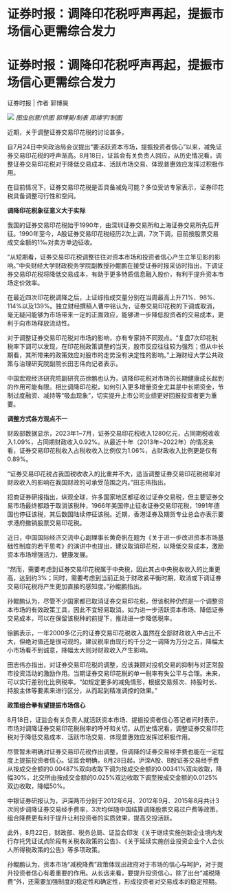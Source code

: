 # 证券时报：调降印花税呼声再起，提振市场信心更需综合发力

# 证券时报：调降印花税呼声再起，提振市场信心更需综合发力

证券时报 | 作者 郭博昊

![](https://inews.gtimg.com/om_bt/OvRs7-5eKXZjQcn7YdTqc7nwiXkL8256ogt81rkCsrsiYAA/1000)
_图虫创意/供图 郭博昊/制表 周靖宇/制图_

近期，关于调整证券交易印花税的讨论甚多。

自7月24日中央政治局会议提出“要活跃资本市场，提振投资者信心”以来，减免证券交易印花税的呼声渐高。8月18日，证监会有关负责人回应，从历史情况看，调整证券交易印花税对于降低交易成本、活跃市场交易、体现普惠效应发挥过积极作用。

在目前情况下，证券交易印花税是否具备减免可能？多位受访专家表示，证券印花税具备调整可行性和空间。

**调降印花税象征意义大于实际**

我国的证券交易印花税始于1990年，由深圳证券交易所和上海证券交易所先后开征。1990年至今，A股证券交易印花税经历2次上调，7次下调，目前按股票交易成交金额的1‰对卖方单边征收。

“从短期看，证券交易印花税调整往往对资本市场和投资者信心产生立竿见影的影响。”中央财经大学财政税务学院副教授孙鲲鹏在接受证券时报采访时指出，下调证券交易印花税将降低交易成本，有助于更多特质信息融入股价，有利于提升资本市场定价效率。

在最近四次印花税调降之后，上证综指成交量分别在当周最高上升71%、98%、114%以及139%。独立财经撰稿人曹中铭认为，证券交易印花税的下调或取消，毫无疑问能够为市场带来一定的正面效应，能够进一步降低投资者的交易成本，更利于向市场释放流动性。

对于调整证券交易印花税对市场的影响，亦有专家持不同观点。“复盘7次印花税税率下调可以发现，在印花税政策调整的当天，股市反应往往较为强烈；但从中长期看，其所带来的政策效应对股市的走势没有决定性的影响。”上海财经大学公共政策与治理研究院副院长田志伟向记者表示。

中国宏观经济研究院副研究员徐鹏也认为，调降印花税对市场的长期健康成长起到的作用可能有限。相比调降印花税，如何引入更多增量资金尤其是中长期资金，节制过度融资、减持等“吸血现象”，切实提升上市公司业绩更好回报投资者更为重要。

**调整方式各方观点不一**

财政部数据显示，2023年1~7月，证券交易印花税收入1280亿元，占同期税收收入1.09%，占同期财政收入0.92%。从最近十年（2013年~2022年）的情况来看，证券交易印花税收入占税收收入比例仅为1.06%，占财政收入比例更是仅有0.89%。

“证券交易印花税占我国税收收入的比重并不大，适当调整证券交易印花税税率对财政收入的影响在我国财政的可承受范围之内。”田志伟指出。

招商证券研报指出，纵观全球，许多国家地区都征收过证券交易税，但主要证券交易市场最终都趋于取消该税种，1966年美国停止征收证券交易印花税，1991年德国也停征该税，其后数国陆续停征该税。近期，香港证券及期货专业总会亦表示要求港府撤销股票交易印花税。

近日，中国国际经济交流中心副理事长黄奇帆在题为《关于进一步改进资本市场基础性制度的若干思考》的演讲中也提出，建议取消印花税，以降低交易成本，激励资本市场增强活力、健康发展。

“然而，需要考虑到证券交易印花税属于中央税，因此其占中央税收收入的比重更高，达到约3%；同时，需要考虑到当前正处于财政紧平衡时期，取消或下调证券交易印花税将产生更加直接的感知度。”孙鲲鹏指出。

孙鲲鹏认为，尽管不少国家都已取消证券交易印花税，但该税种仍然是一个调整资本市场的有效政策工具，因此不宜轻易取消。如为进一步活跃资本市场、降低证券交易成本，可以在保留该税种的前提下，推动进一步降低税率。

徐鹏表示，一年2000多亿元的证券交易印花税收入虽然在全部财政收入中占比不大，但绝对值还是很可观的。建议税率由现行的千分之一调降为万分之五，降幅太小市场看不到诚意，降幅太大则对财政收入产生影响。

田志伟亦指出，对证券交易印花税的调整，应该兼顾对投机交易的抑制与对正常股市投资活动的激励作用。当期证券交易印花税的单一税率有失公平与合理。未来，可以实行差别化比例税率。“如规定更多的减免情形，根据交易频次、持股时长、持股主体等要素来进行区分，从而起到精准调控的效果。”

**政策组合拳有望提振市场信心**

8月18日，证监会有关负责人就活跃资本市场、提振投资者信心答记者问时表示，市场对调降证券交易印花税税率的呼吁和关切。从历史情况看，调整证券交易印花税对于降低交易成本、活跃市场交易、体现普惠效应发挥过积极作用。

尽管暂未明确对证券交易印花税作出调整，但调降的证券交易经手费也能在一定程度上提振投资者信心。证监会明确，8月28日起，沪深A股、B股证券交易经手费从按成交金额的0.00487%双向收取下调为按成交金额的0.00341%双向收取，降幅30%，北交所由按成交金额的0.025%双边收取下调至按成交金额的0.0125%双边收取，降幅50%。

中银证券研报认为，沪深两市分别于2012年6月、2012年9月、2015年8月共计3次同步调降证券交易经手费率，3次均伴随中国结算调降股票交易过户费等政策，组合降费更有利于提升让利投资者的实质效果，提高交投活跃。

此外，8月22日，财政部、税务总局、证监会印发《关于继续实施创新企业境内发行存托凭证试点阶段有关税收政策的公告》、《关于延续实施创业投资企业个人合伙人所得税政策的公告》等多项政策。

孙鲲鹏认为，资本市场“减税降费”政策体现出政府对于市场的信心与呵护，对于提升投资者信心有着重要的作用。从长远来看，要提升投资信心，除了出台“减税降费”外，还需要加强制度的稳定性和确定性，形成投资者对交易成本的稳定预期。

